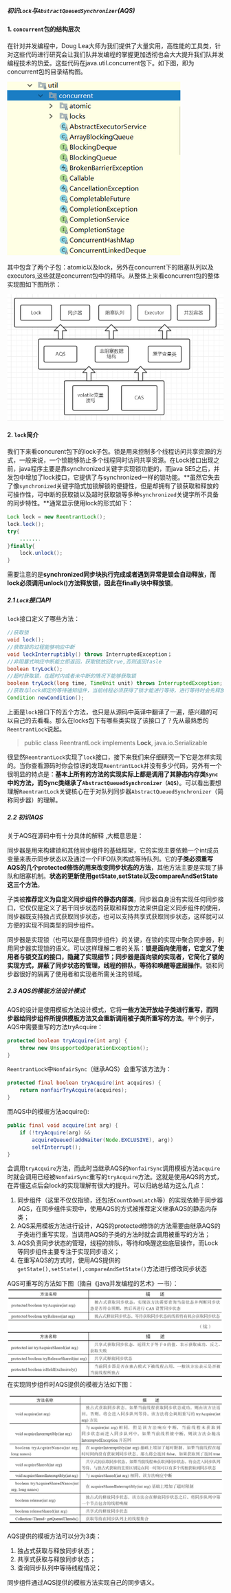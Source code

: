 ##### 初识`Lock`与`AbstractQueuedSynchronizer`(AQS)

#### 1. `concurrent`包的结构层次

在针对并发编程中，Doug Lea大师为我们提供了大量实用，高性能的工具类，针对这些代码进行研究会让我们队并发编程的掌握更加透彻也会大大提升我们队并发编程技术的热爱。这些代码在java.util.concurrent包下。如下图，即为concurrent包的目录结构图。 

![concurrentÃ§ÂÂ®Ã¥Â½ÂÃ§Â"ÂÃ¦ÂÂ.png](assets/d028777175ca0f86c3b719737433a8bf.png) 

其中包含了两个子包：atomic以及lock，另外在concurrent下的阻塞队列以及executors,这些就是concurrent包中的精华。从整体上来看concurrent包的整体实现图如下图所示： 

![concurrentÃ¥ÂÂÃ¥Â®ÂÃ§ÂÂ°Ã¦ÂÂ´Ã¤Â½ÂÃ§Â¤ÂºÃ¦ÂÂÃ¥ÂÂ¾.png](assets/eae04cd31f8263010192066085902835.png) 

#### 2. `lock`简介

我们下来看concurent包下的lock子包。锁是用来控制多个线程访问共享资源的方式，一般来说，一个锁能够防止多个线程同时访问共享资源。在Lock接口出现之前，java程序主要是靠synchronized关键字实现锁功能的，而java SE5之后，并发包中增加了lock接口，它提供了与synchronized一样的锁功能。**虽然它失去了像`synchronized`关键字隐式加锁解锁的便捷性，但是却拥有了锁获取和释放的可操作性，可中断的获取锁以及超时获取锁等多种`synchronized`关键字所不具备的同步特性。**通常显示使用lock的形式如下：

~~~java
Lock lock = new ReentrantLock();
lock.lock();
try{
	.......
}finally{
	lock.unlock();
}
~~~

需要注意的是**synchronized同步块执行完成或者遇到异常是锁会自动释放，而lock必须调用unlock()方法释放锁，因此在finally块中释放锁**。

##### 2.1 `Lock`接口API

`lock`接口定义了哪些方法：

~~~java
//获取锁
void lock(); 
//获取锁的过程能够响应中断
void lockInterruptibly() throws InterruptedException；
//非阻塞式响应中断能立即返回，获取锁放回true,否则返回fasle
boolean tryLock();
//超时获取锁，在超时内或者未中断的情况下能够获取锁
boolean tryLock(long time, TimeUnit unit) throws InterruptedException;
//获取与lock绑定的等待通知组件，当前线程必须获得了锁才能进行等待，进行等待时会先释放锁，当再次获取锁时才能从等待中返回	
Condition newCondition();
~~~

上面是`lock`接口下的五个方法，也只是从源码中英译中翻译了一遍，感兴趣的可以自己的去看看。那么在locks包下有哪些类实现了该接口了？先从最熟悉的`ReentrantLock`说起。

> public class ReentrantLock implements **Lock**, java.io.Serializable

很显然`ReentrantLock`实现了`lock`接口，接下来我们来仔细研究一下它是怎样实现的。当你查看源码时你会惊讶的发现`ReentrantLock`并没有多少代码，另外有一个很明显的特点是：**基本上所有的方法的实现实际上都是调用了其静态内存类`Sync`中的方法，而Sync类继承了`AbstractQueuedSynchronizer（AQS）`**。可以看出要想理解`ReentrantLock`关键核心在于对队列同步器`AbstractQueuedSynchronizer`（简称同步器）的理解。

##### 2.2 初识AQS

关于AQS在源码中有十分具体的解释 ,大概意思是：

同步器是用来构建锁和其他同步组件的基础框架，它的实现主要依赖一个int成员变量来表示同步状态以及通过一个FIFO队列构成等待队列。它的**子类必须重写AQS的几个protected修饰的用来改变同步状态的方法**，其他方法主要是实现了排队和阻塞机制。**状态的更新使用getState,setState以及compareAndSetState这三个方法**。

子类被**推荐定义为自定义同步组件的静态内部类**，同步器自身没有实现任何同步接口，它仅仅是定义了若干同步状态的获取和释放方法来供自定义同步组件的使用，同步器既支持独占式获取同步状态，也可以支持共享式获取同步状态，这样就可以方便的实现不同类型的同步组件。

同步器是实现锁（也可以是任意同步组件）的关键，在锁的实现中聚合同步器，利用同步器实现锁的语义。可以这样理解二者的关系：**锁是面向使用者，它定义了使用者与锁交互的接口，隐藏了实现细节；同步器是面向锁的实现者，它简化了锁的实现方式，屏蔽了同步状态的管理，线程的排队，等待和唤醒等底层操作**。锁和同步器很好的隔离了使用者和实现者所需关注的领域。

##### 2.3 AQS的模板方法设计模式  

AQS的设计是使用模板方法设计模式，它将**一些方法开放给子类进行重写，而同步器给同步组件所提供模板方法又会重新调用被子类所重写的方法**。举个例子，AQS中需要重写的方法tryAcquire：

~~~java
protected boolean tryAcquire(int arg) {
	throw new UnsupportedOperationException();
}

~~~

`ReentrantLock`中`NonfairSync`（继承AQS）会重写该方法为：

~~~java
protected final boolean tryAcquire(int acquires) {
	return nonfairTryAcquire(acquires);
}

~~~

而AQS中的模板方法acquire():

~~~java
public final void acquire(int arg) {
    if (!tryAcquire(arg) &&
        acquireQueued(addWaiter(Node.EXCLUSIVE), arg))
        selfInterrupt();
}
~~~

会调用`tryAcquire`方法，而此时当继承AQS的`NonfairSync`调用模板方法`acquire`时就会调用已经被`NonfairSync`重写的`tryAcquire`方法。这就是使用AQS的方式，在弄懂这点后会lock的实现理解有很大的提升。可以归纳总结为这么几点：

1. 同步组件（这里不仅仅指锁，还包括`CountDownLatch`等）的实现依赖于同步器AQS，在同步组件实现中，使用AQS的方式被推荐定义继承AQS的静态内存类；
2. AQS采用模板方法进行设计，AQS的protected修饰的方法需要由继承AQS的子类进行重写实现，当调用AQS的子类的方法时就会调用被重写的方法；
3. AQS负责同步状态的管理，线程的排队，等待和唤醒这些底层操作，而Lock等同步组件主要专注于实现同步语义；
4. 在重写AQS的方式时，使用AQS提供的`getState(),setState(),compareAndSetState()`方法进行修改同步状态

AQS可重写的方法如下图（摘自《java并发编程的艺术》一书）：![AQSå¯éåçæ¹æ³.png](assets/a86795cdfb34f2b28176f9eedbd28da8.png)在实现同步组件时AQS提供的模板方法如下图：

![AQSæä¾çæ¨¡æ¿æ¹æ³.png](assets/9ab0cd2ba2e92e8b08c69a90e3e08461.png)

AQS提供的模板方法可以分为3类：

1. 独占式获取与释放同步状态；
2. 共享式获取与释放同步状态；
3. 查询同步队列中等待线程情况；

同步组件通过AQS提供的模板方法实现自己的同步语义。

